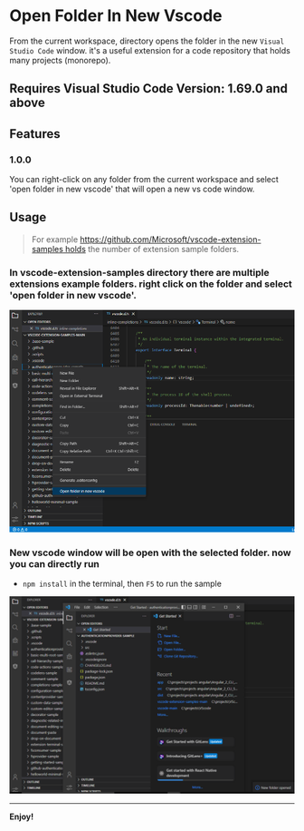 # Open Folder In New Vscode

From the current workspace, directory opens the folder in the new `Visual Studio Code` window. it's a useful extension for 
a code repository that holds many projects (monorepo).

## Requires Visual Studio Code Version: 1.69.0 and above 
## Features
### 1.0.0
You can right-click on any folder from the current workspace and select 'open folder in new vscode' 
that will open a new vs code window.

## Usage

> For example https://github.com/Microsoft/vscode-extension-samples holds the number of extension sample folders.

### In vscode-extension-samples directory there are multiple extensions example folders. right click on the folder and select 'open folder in new vscode'. 

![feature X](/images/rightClick.png)

### New vscode window will be open with the selected folder. now you can directly run 
- `npm install` in the terminal, then `F5` to run the sample

![feature X](/images/openedProject.png)


-----------------------------------------------------------------------------------------------------------

**Enjoy!**
